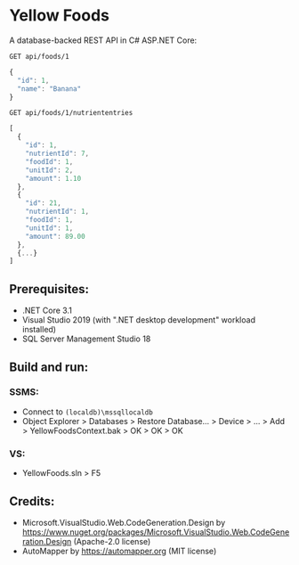 # Yellow Foods
A database-backed REST API in C# ASP.NET Core:
```HTTP
GET api/foods/1
```

```JavaScript
{
  "id": 1,
  "name": "Banana"
}
```

```HTTP
GET api/foods/1/nutriententries
```

```JavaScript
[
  {
    "id": 1,
    "nutrientId": 7,
    "foodId": 1,
    "unitId": 2,
    "amount": 1.10
  },
  {
    "id": 21,
    "nutrientId": 1,
    "foodId": 1,
    "unitId": 1,
    "amount": 89.00
  },
  {...}
]
```

## Prerequisites:
- .NET Core 3.1
- Visual Studio 2019 (with ".NET desktop development" workload installed)
- SQL Server Management Studio 18

## Build and run:
### SSMS:
- Connect to `(localdb)\mssqllocaldb`
- Object Explorer > Databases > Restore Database... > Device > ... > Add > YellowFoodsContext.bak > OK > OK > OK
### VS:
- YellowFoods.sln > F5

## Credits:
- Microsoft.VisualStudio.Web.CodeGeneration.Design by https://www.nuget.org/packages/Microsoft.VisualStudio.Web.CodeGeneration.Design (Apache-2.0 license)
- AutoMapper by https://automapper.org (MIT license)
